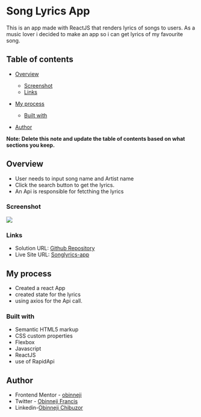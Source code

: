 # Song Lyrics App

This is an app made with ReactJS that  renders lyrics of songs to users. As a music lover i decided to make an app so i can get lyrics of my favourite song.

## Table of contents

- [Overview](#overview)

  - [Screenshot](#screenshot)
  - [Links](#links)
- [My process](#my-process)
  - [Built with](#built-with)
  
- [Author](#author)


**Note: Delete this note and update the table of contents based on what sections you keep.**

## Overview
- User needs to input song name and Artist name 
- Click the search button to get the lyrics.
- An Api is responsible for fetcthing the lyrics


### Screenshot

![](./screenshot1.png)




### Links

- Solution URL: [Github Repository](https://github.com/obinneji/songlyrics-app/)
- Live Site URL: [Songlyrics-app](https://songlyrics-app.vercel.app/)

## My process
- Created a react App
- created state for the lyrics 
- using axios for the Api call.

### Built with

- Semantic HTML5 markup
- CSS custom properties
- Flexbox
- Javascript
- ReactJS
- use of RapidApi





## Author

- Frontend Mentor - [obinneji](https://www.frontendmentor.io/profile/obinneji)
- Twitter - [Obinneji Francis](https://www.twitter.com/francisobinneji)
- Linkedin-[Obinneji Chibuzor](https://www.linkedin.com/obinneji/)


